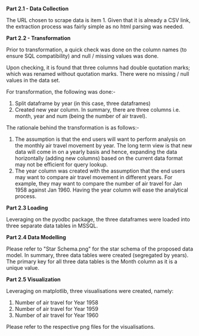 **Part 2.1 - Data Collection**

The URL chosen to scrape data is item 1. Given that it is already a CSV link, the extraction process was fairly simple as no html parsing was needed.

**Part 2.2 - Transformation**

Prior to transformation, a quick check was done on the column names (to ensure SQL compatibility) and null / missing values was done. 

Upon checking, it is found that three columns had double quotation marks; which was renamed without quotation marks. There were no missing / null values in the data set.

For transformation, the following was done:-

1)  Split dataframe by year (in this case, three dataframes)
2)  Created new year column. In summary, there are three columns i.e. month, year and num (being the number of air travel).

The rationale behind the transformation is as follows:-

1)  The assumption is that the end users will want to perform analysis on the monthly air travel movement by year. The long term view is that new data will come in on a yearly basis and hence, expanding the data horizontally (adding new columns) based on the current data format may not be efficient for query lookup.
2)  The year column was created with the assumption that the end users may want to compare air travel movement in different years. For example, they may want to compare the number of air travel for Jan 1958 against Jan 1960. Having the year column will ease the analytical process.

**Part 2.3 Loading**

Leveraging on the pyodbc package, the three dataframes were loaded into three separate data tables in MSSQL.

**Part 2.4 Data Modelling**

Please refer to "Star Schema.png" for the star schema of the proposed data model. In summary, three data tables were created (segregated by years). The primary key for all three data tables is the Month column as it is a unique value. 

**Part 2.5 Visualization**

Leveraging on matplotlib, three visualisations were created, namely:

1) Number of air travel for Year 1958
2) Number of air travel for Year 1959
3) Number of air travel for Year 1960

Please refer to the respective png files for the visualisations.
